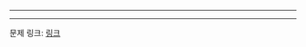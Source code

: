 ***

***
문제 링크: [링크](https://swexpertacademy.com/main/code/problem/problemDetail.do?problemLevel=3&contestProbId=AV7GLXqKAWYDFAXB&categoryId=AV7GLXqKAWYDFAXB&categoryType=CODE&problemTitle=&orderBy=PASS_RATE&selectCodeLang=ALL&select-1=3&pageSize=10&pageIndex=3)
